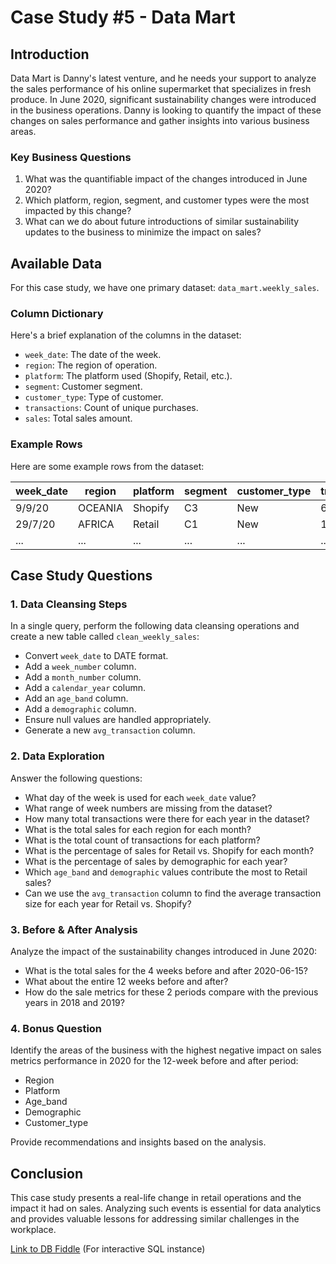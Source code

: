 # Case Study #5 - Data Mart

## Introduction
Data Mart is Danny's latest venture, and he needs your support to analyze the sales performance of his online supermarket that specializes in fresh produce. In June 2020, significant sustainability changes were introduced in the business operations. Danny is looking to quantify the impact of these changes on sales performance and gather insights into various business areas.

### Key Business Questions
1. What was the quantifiable impact of the changes introduced in June 2020?
2. Which platform, region, segment, and customer types were the most impacted by this change?
3. What can we do about future introductions of similar sustainability updates to the business to minimize the impact on sales?

## Available Data
For this case study, we have one primary dataset: `data_mart.weekly_sales`.

### Column Dictionary
Here's a brief explanation of the columns in the dataset:
- `week_date`: The date of the week.
- `region`: The region of operation.
- `platform`: The platform used (Shopify, Retail, etc.).
- `segment`: Customer segment.
- `customer_type`: Type of customer.
- `transactions`: Count of unique purchases.
- `sales`: Total sales amount.

### Example Rows
Here are some example rows from the dataset:

| week_date  | region        | platform | segment | customer_type | transactions | sales      |
|------------|---------------|----------|---------|---------------|--------------|------------|
| 9/9/20     | OCEANIA       | Shopify  | C3      | New           | 610          | 110033.89  |
| 29/7/20    | AFRICA        | Retail   | C1      | New           | 110692       | 3053771.19 |
| ...        | ...           | ...      | ...     | ...           | ...          | ...        |

## Case Study Questions

### 1. Data Cleansing Steps
In a single query, perform the following data cleansing operations and create a new table called `clean_weekly_sales`:

- Convert `week_date` to DATE format.
- Add a `week_number` column.
- Add a `month_number` column.
- Add a `calendar_year` column.
- Add an `age_band` column.
- Add a `demographic` column.
- Ensure null values are handled appropriately.
- Generate a new `avg_transaction` column.

### 2. Data Exploration
Answer the following questions:
- What day of the week is used for each `week_date` value?
- What range of week numbers are missing from the dataset?
- How many total transactions were there for each year in the dataset?
- What is the total sales for each region for each month?
- What is the total count of transactions for each platform?
- What is the percentage of sales for Retail vs. Shopify for each month?
- What is the percentage of sales by demographic for each year?
- Which `age_band` and `demographic` values contribute the most to Retail sales?
- Can we use the `avg_transaction` column to find the average transaction size for each year for Retail vs. Shopify?

### 3. Before & After Analysis
Analyze the impact of the sustainability changes introduced in June 2020:
- What is the total sales for the 4 weeks before and after 2020-06-15?
- What about the entire 12 weeks before and after?
- How do the sale metrics for these 2 periods compare with the previous years in 2018 and 2019?

### 4. Bonus Question
Identify the areas of the business with the highest negative impact on sales metrics performance in 2020 for the 12-week before and after period:
- Region
- Platform
- Age_band
- Demographic
- Customer_type

Provide recommendations and insights based on the analysis.

## Conclusion
This case study presents a real-life change in retail operations and the impact it had on sales. Analyzing such events is essential for data analytics and provides valuable lessons for addressing similar challenges in the workplace.

[Link to DB Fiddle](insert_link_here) (For interactive SQL instance)
